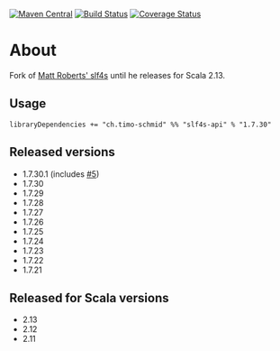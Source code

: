 [![Maven Central](https://maven-badges.herokuapp.com/maven-central/ch.timo-schmid/slf4s-api_2.13/badge.svg)](https://maven-badges.herokuapp.com/maven-central/ch.timo-schmid/slf4s-api_2.13)
[![Build Status](https://travis-ci.org/timo-schmid/slf4s.svg?branch=master)](https://travis-ci.org/timo-schmid/slf4s)
[![Coverage Status](https://coveralls.io/repos/timo-schmid/slf4s/badge.svg?branch=master)](https://coveralls.io/r/timo-schmid/slf4s?branch=master)

# About

Fork of [Matt Roberts' slf4s](https://github.com/mattroberts297/slf4s) until he releases for Scala 2.13.

## Usage

```
libraryDependencies += "ch.timo-schmid" %% "slf4s-api" % "1.7.30"
```

## Released versions

* 1.7.30.1 (includes [#5](https://github.com/timo-schmid/slf4s/pull/5))
* 1.7.30
* 1.7.29
* 1.7.28
* 1.7.27
* 1.7.26
* 1.7.25
* 1.7.24
* 1.7.23
* 1.7.22
* 1.7.21

## Released for Scala versions

* 2.13
* 2.12
* 2.11
